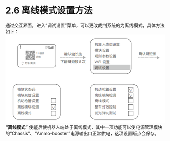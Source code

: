 # 2.6 离线模式设置方法

通过交互界面，进入“调试设置”菜单，可以更改裁判系统的为离线模式，具体方法如下：  
![图2.6](A11.png)  
**“离线模式”** 使能后使机器人端处于离线模式，其中一项功能可以使电源管理模块的“Chassis”、“Ammo-booster”电源输出口正常供电，这项设置断点会保存。
